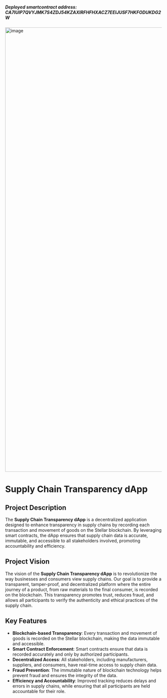 ##### Deployed smartcontract address: CA7IUIP7QVYJMK7S4ZDJ54KZAXIRFHFHXACZ7EEIJUSF7HKFODUKDG2W
<img width="1428" alt="image" src="https://github.com/user-attachments/assets/1880c925-d3a1-4466-81de-759b44bbf56d">


# Supply Chain Transparency dApp

## Project Description
The **Supply Chain Transparency dApp** is a decentralized application designed to enhance transparency in supply chains by recording each transaction and movement of goods on the Stellar blockchain. By leveraging smart contracts, the dApp ensures that supply chain data is accurate, immutable, and accessible to all stakeholders involved, promoting accountability and efficiency.

## Project Vision
The vision of the **Supply Chain Transparency dApp** is to revolutionize the way businesses and consumers view supply chains. Our goal is to provide a transparent, tamper-proof, and decentralized platform where the entire journey of a product, from raw materials to the final consumer, is recorded on the blockchain. This transparency promotes trust, reduces fraud, and allows all participants to verify the authenticity and ethical practices of the supply chain.

## Key Features
- **Blockchain-based Transparency**: Every transaction and movement of goods is recorded on the Stellar blockchain, making the data immutable and accessible.
- **Smart Contract Enforcement**: Smart contracts ensure that data is recorded accurately and only by authorized participants.
- **Decentralized Access**: All stakeholders, including manufacturers, suppliers, and consumers, have real-time access to supply chain data.
- **Fraud Prevention**: The immutable nature of blockchain technology helps prevent fraud and ensures the integrity of the data.
- **Efficiency and Accountability**: Improved tracking reduces delays and errors in supply chains, while ensuring that all participants are held accountable for their role.

